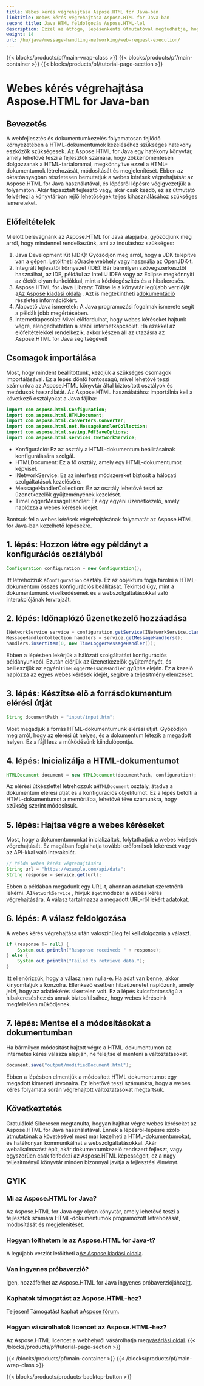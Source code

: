 ```yaml
---
title: Webes kérés végrehajtása Aspose.HTML for Java-ban
linktitle: Webes kérés végrehajtása Aspose.HTML for Java-ban
second_title: Java HTML feldolgozás Aspose.HTML-lel
description: Ezzel az átfogó, lépésenkénti útmutatóval megtudhatja, hogyan hajthat végre webes kéréseket az Aspose.HTML for Java használatával. Fejlessze HTML dokumentumkezelési készségeit.
weight: 14
url: /hu/java/message-handling-networking/web-request-execution/
---
```


{{< blocks/products/pf/main-wrap-class >}}
{{< blocks/products/pf/main-container >}}
{{< blocks/products/pf/tutorial-page-section >}}

# Webes kérés végrehajtása Aspose.HTML for Java-ban

## Bevezetés
A webfejlesztés és dokumentumkezelés folyamatosan fejlődő környezetében a HTML-dokumentumok kezeléséhez szükséges hatékony eszközök szükségesek. Az Aspose.HTML for Java egy hatékony könyvtár, amely lehetővé teszi a fejlesztők számára, hogy zökkenőmentesen dolgozzanak a HTML-tartalommal, megkönnyítve ezzel a HTML-dokumentumok létrehozását, módosítását és megjelenítését. Ebben az oktatóanyagban részletesen bemutatjuk a webes kérések végrehajtását az Aspose.HTML for Java használatával, és lépésről lépésre végigvezetjük a folyamaton. Akár tapasztalt fejlesztő vagy, akár csak kezdő, ez az útmutató felvértezi a könyvtárban rejlő lehetőségek teljes kihasználásához szükséges ismereteket.
## Előfeltételek
Mielőtt belevágnánk az Aspose.HTML for Java alapjaiba, győződjünk meg arról, hogy mindennel rendelkezünk, ami az induláshoz szükséges:
1.  Java Development Kit (JDK): Győződjön meg arról, hogy a JDK telepítve van a gépen. Letöltheti a[Oracle webhely](https://www.oracle.com/java/technologies/javase-jdk11-downloads.html) vagy használja az OpenJDK-t.
2. Integrált fejlesztői környezet (IDE): Bár bármilyen szövegszerkesztőt használhat, az IDE, például az IntelliJ IDEA vagy az Eclipse megkönnyíti az életét olyan funkciókkal, mint a kódkiegészítés és a hibakeresés.
3.  Aspose.HTML for Java Library: Töltse le a könyvtár legújabb verzióját a[Az Aspose kiadási oldala](https://releases.aspose.com/html/java/) . Azt is megtekintheti a[dokumentáció](https://reference.aspose.com/html/java/) részletes információkért.
4. Alapvető Java ismeretek: A Java programozási fogalmak ismerete segít a példák jobb megértésében.
5. Internetkapcsolat: Mivel előfordulhat, hogy webes kéréseket hajtunk végre, elengedhetetlen a stabil internetkapcsolat.
Ha ezekkel az előfeltételekkel rendelkezik, akkor készen áll az utazásra az Aspose.HTML for Java segítségével!
## Csomagok importálása
Most, hogy mindent beállítottunk, kezdjük a szükséges csomagok importálásával. Ez a lépés döntő fontosságú, mivel lehetővé teszi számunkra az Aspose.HTML könyvtár által biztosított osztályok és metódusok használatát.
Az Aspose.HTML használatához importálnia kell a következő osztályokat a Java fájlba:
```java
import com.aspose.html.Configuration;
import com.aspose.html.HTMLDocument;
import com.aspose.html.converters.Converter;
import com.aspose.html.net.MessageHandlerCollection;
import com.aspose.html.saving.PdfSaveOptions;
import com.aspose.html.services.INetworkService;
```

- Konfiguráció: Ez az osztály a HTML-dokumentum beállításainak konfigurálására szolgál.
- HTMLDocument: Ez a fő osztály, amely egy HTML-dokumentumot képvisel.
- INetworkService: Ez az interfész módszereket biztosít a hálózati szolgáltatások kezelésére.
- MessageHandlerCollection: Ez az osztály lehetővé teszi az üzenetkezelők gyűjteményének kezelését.
- TimeLoggerMessageHandler: Ez egy egyéni üzenetkezelő, amely naplózza a webes kérések idejét.

Bontsuk fel a webes kérések végrehajtásának folyamatát az Aspose.HTML for Java-ban kezelhető lépésekre.
## 1. lépés: Hozzon létre egy példányt a konfigurációs osztályból
```java
Configuration configuration = new Configuration();
```

 Itt létrehozzuk a`Configuration` osztály. Ez az objektum fogja tárolni a HTML-dokumentum összes konfigurációs beállítását. Tekintsd úgy, mint a dokumentumunk viselkedésének és a webszolgáltatásokkal való interakciójának tervrajzát.
## 2. lépés: Időnaplózó üzenetkezelő hozzáadása
```java
INetworkService service = configuration.getService(INetworkService.class);
MessageHandlerCollection handlers = service.getMessageHandlers();
handlers.insertItem(0, new TimeLoggerMessageHandler());
```

 Ebben a lépésben lekérjük a hálózati szolgáltatást konfigurációs példányunkból. Ezután elérjük az üzenetkezelők gyűjteményét, és beillesztjük az egyéni`TimeLoggerMessageHandler` gyűjtés elején. Ez a kezelő naplózza az egyes webes kérések idejét, segítve a teljesítmény elemzését.
## 3. lépés: Készítse elő a forrásdokumentum elérési útját
```java
String documentPath = "input/input.htm";
```

Most megadjuk a forrás HTML-dokumentumunk elérési útját. Győződjön meg arról, hogy az elérési út helyes, és a dokumentum létezik a megadott helyen. Ez a fájl lesz a működésünk kiindulópontja.
## 4. lépés: Inicializálja a HTML-dokumentumot
```java
HTMLDocument document = new HTMLDocument(documentPath, configuration);
```

 Az elérési útkészlettel létrehozzuk a`HTMLDocument` osztály, átadva a dokumentum elérési útját és a konfigurációs objektumot. Ez a lépés betölti a HTML-dokumentumot a memóriába, lehetővé téve számunkra, hogy szükség szerint módosítsuk.
## 5. lépés: Hajtsa végre a webes kéréseket
Most, hogy a dokumentumunkat inicializáltuk, folytathatjuk a webes kérések végrehajtását. Ez magában foglalhatja további erőforrások lekérését vagy az API-kkal való interakciót.
```java
// Példa webes kérés végrehajtására
String url = "https://example.com/api/data";
String response = service.get(url);
```

 Ebben a példában megadunk egy URL-t, ahonnan adatokat szeretnénk lekérni. A`INetworkService` , hívjuk a`get`módszer a webes kérés végrehajtására. A válasz tartalmazza a megadott URL-ről lekért adatokat.
## 6. lépés: A válasz feldolgozása
A webes kérés végrehajtása után valószínűleg fel kell dolgoznia a választ.
```java
if (response != null) {
    System.out.println("Response received: " + response);
} else {
    System.out.println("Failed to retrieve data.");
}
```
Itt ellenőrizzük, hogy a válasz nem nulla-e. Ha adat van benne, akkor kinyomtatjuk a konzolra. Ellenkező esetben hibaüzenetet naplózunk, amely jelzi, hogy az adatlekérés sikertelen volt. Ez a lépés kulcsfontosságú a hibakereséshez és annak biztosításához, hogy webes kéréseink megfelelően működjenek.
## 7. lépés: Mentse el a módosításokat a dokumentumban
Ha bármilyen módosítást hajtott végre a HTML-dokumentumon az internetes kérés válasza alapján, ne felejtse el menteni a változtatásokat.
```java
document.save("output/modifiedDocument.html");
```

Ebben a lépésben elmentjük a módosított HTML dokumentumot egy megadott kimeneti útvonalra. Ez lehetővé teszi számunkra, hogy a webes kérés folyamata során végrehajtott változtatásokat megtartsuk.
## Következtetés
Gratulálok! Sikeresen megtanulta, hogyan hajthat végre webes kéréseket az Aspose.HTML for Java használatával. Ennek a lépésről-lépésre szóló útmutatónak a követésével most már kezelheti a HTML-dokumentumokat, és hatékonyan kommunikálhat a webszolgáltatásokkal. Akár webalkalmazást épít, akár dokumentumkezelő rendszert fejleszt, vagy egyszerűen csak felfedezi az Aspose.HTML képességeit, ez a nagy teljesítményű könyvtár minden bizonnyal javítja a fejlesztési élményt.
## GYIK
### Mi az Aspose.HTML for Java?
Az Aspose.HTML for Java egy olyan könyvtár, amely lehetővé teszi a fejlesztők számára HTML-dokumentumok programozott létrehozását, módosítását és megjelenítését.
### Hogyan tölthetem le az Aspose.HTML for Java-t?
 A legújabb verziót letöltheti a[Az Aspose kiadási oldala](https://releases.aspose.com/html/java/).
### Van ingyenes próbaverzió?
 Igen, hozzáférhet az Aspose.HTML for Java ingyenes próbaverziójához[itt](https://releases.aspose.com/).
### Kaphatok támogatást az Aspose.HTML-hez?
 Teljesen! Támogatást kaphat a[Aspose fórum](https://forum.aspose.com/c/html/29).
### Hogyan vásárolhatok licencet az Aspose.HTML-hez?
 Az Aspose.HTML licencet a webhelyről vásárolhatja meg[vásárlási oldal](https://purchase.aspose.com/buy).
{{< /blocks/products/pf/tutorial-page-section >}}

{{< /blocks/products/pf/main-container >}}
{{< /blocks/products/pf/main-wrap-class >}}

{{< blocks/products/products-backtop-button >}}
